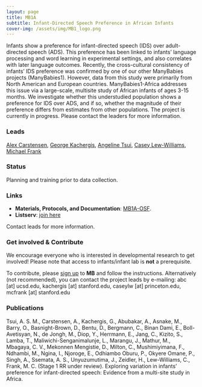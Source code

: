 ```yaml
---
layout: page
title: MB1A
subtitle: Infant-Directed Speech Preference in African Infants
cover-img: /assets/img/MB1_logo.png
---
```


<!--
To-do:
- news release?
- Short description of the study (justification, methods, results WITH images/plots)
  - model: https://manyprimates.github.io/pilot/
- add Contributors (header)
-->

<div class="flourish-embed" data-src="visualisation/2488103" style="float: right;" data-url="https://flo.uri.sh/visualisation/2488103/embed"><script src="https://public.flourish.studio/resources/embed.js"></script></div>

Infants show a preference for infant-directed speech (IDS) over adult-directed speech (ADS). This preference has been linked to infants’ language processing and word learning in experimental settings, and also correlates with later language outcomes. Recently, the cross-cultural consistency of infants’ IDS preference was confirmed by one of our other ManyBabies projects (ManyBabies1). However, data from this study were primarily from North American and European countries. ManyBabies1-Africa addresses this issue via a large-scale, multisite study of African infants of ages 3-15 months. We investigate whether this understudied population shows a preference for IDS over ADS, and if so, whether the magnitude of their preference differs from estimates from other populations. The project is currently in progress. Please contact the leaders for more information.

### Leads
[Alex Carstensen](http://abcarstensen.com), [George Kachergis](http://www.kachergis.com), [Angeline Tsui](https://angelinetsui.github.io/), [Casey Lew-Williams](https://psych.princeton.edu/person/casey-lew-williams), [Michael Frank]( https://web.stanford.edu/~mcfrank/)

### Status
Planning and training prior to data collection.

### Links  
* **Materials, Protocols, and Documentation**: [MB1A-OSF](https://osf.io/jgr79/).  
* **Listserv**: [join here](https://mailman.stanford.edu/mailman/listinfo/manybabies-africa)

Contact leads for more information.   

<!--
* **Data and code**: [MB1B-GitHub](https://github.com/manybabies/mb1b-analysis-public).
* **Listserv**: [join here](https://mailman.stanford.edu/mailman/listinfo/manybabies1).  
* **News**: [MB1A-news]({{site.baseurl}}/tags/#MB1A)
-->

### Get involved & Contribute
We encourage everyone who is interested in developmental research to get involved! Please note that access to infants/infant lab is **not** a prerequisite.  

To contribute, please [sign up]({{site.baseurl}}/get_involved/) to **MB** and follow the instructions. Alternatively (not recommended), you can contact the project leads by e-mailing: abc [at] ucsd.edu, kachergis [at] stanford.edu, caseylw [at] princeton.edu, mcfrank [at] stanford.edu

### Publications
Tsui, A. S. M., Carstensen, A., Kachergis, G., Abubakar, A., Asnake, M., Barry, O., Basnight-Brown, D., Bentu, D., Bergmann, C., Binan Dami, E., Boll-Avetisyan, N., de Jongh, M., Diop, Y., Herrmann, E., Jang, C., Kizito, S., Lamba, T., Maliwichi-Senganimalunje, L., Marangu, J., Mathur, M., Mbagaya, C. V., Mekonnen Mengistie, D., Milton, C., Mushimiyimana, F., Ndhambi, M., Ngina, I., Njoroge, E., Odhiambo Oburu, P., Okyere Omane, P., Singh, A., Ssemata, A. S., Unyuzumutima, J., Zeidler, H., Lew-Williams, C., Frank, M. C. (Stage 1 RR under review). Exploring variation in infants’ preference for infant-directed speech: Evidence from a multi-site study in Africa.

<!--
**News release**: See also the news releases by
-->
